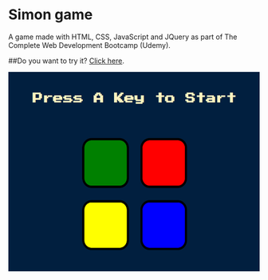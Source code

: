 # Simon game

A game made with HTML, CSS, JavaScript and JQuery as part of The Complete Web Development Bootcamp (Udemy).

##Do you want to try it? [Click here]( https://scmoreira.github.io/simon-game/).

<img width='700' height='400' src='./image.PNG' alt='screenShot'>
